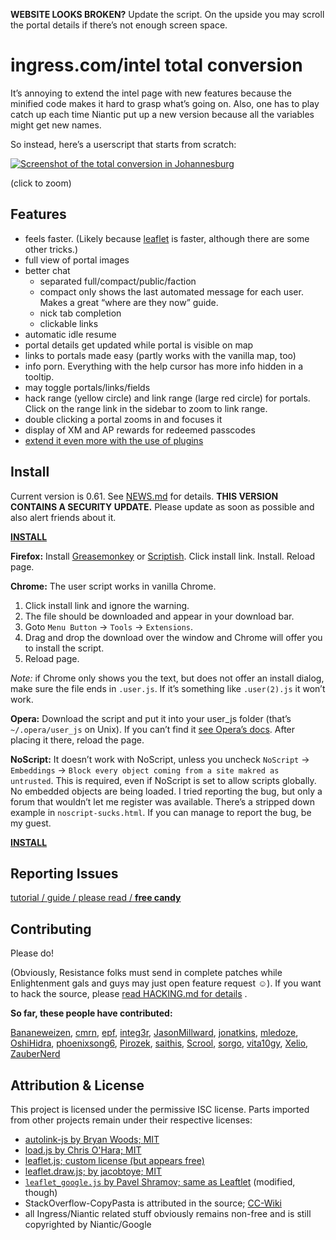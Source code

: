**WEBSITE LOOKS BROKEN?** Update the script. On the upside you may scroll the portal details if there’s not enough screen space.



ingress.com/intel total conversion
==================================

It’s annoying to extend the intel page with new features because the minified code makes it hard to grasp what’s going on. Also, one has to play catch up each time Niantic put up a new version because all the variables might get new names.

So instead, here’s a userscript that starts from scratch:


[![Screenshot of the total conversion in Johannesburg](http://breunigs.github.com/ingress-intel-total-conversion/screen_small.png)](http://breunigs.github.com/ingress-intel-total-conversion/screen.png)

(click to zoom)

Features
--------

- feels faster. (Likely because [leaflet](http://leafletjs.com/) is faster, although there are some other tricks.)
- full view of portal images
- better chat
  - separated full/compact/public/faction
  - compact only shows the last automated message for each user. Makes a great “where are they now” guide.
  - nick tab completion
  - clickable links
- automatic idle resume
- portal details get updated while portal is visible on map
- links to portals made easy (partly works with the vanilla map, too)
- info porn. Everything with the help cursor has more info hidden in a tooltip.
- may toggle portals/links/fields
- hack range (yellow circle) and link range (large red circle) for portals. Click on the range link in the sidebar to zoom to link range.
- double clicking a portal zooms in and focuses it
- display of XM and AP rewards for redeemed passcodes
- [extend it even more with the use of plugins](https://github.com/breunigs/ingress-intel-total-conversion/tree/gh-pages/plugins)


Install
-------

Current version is 0.61. See [NEWS.md](https://github.com/breunigs/ingress-intel-total-conversion/blob/gh-pages/NEWS.md) for details. **THIS VERSION CONTAINS A SECURITY UPDATE.** Please update as soon as possible and also alert friends about it.

[**INSTALL**](https://raw.github.com/breunigs/ingress-intel-total-conversion/gh-pages/dist/total-conversion-build.user.js)


**Firefox:** Install [Greasemonkey](https://addons.mozilla.org/en-US/firefox/addon/greasemonkey/) or [Scriptish](https://addons.mozilla.org/en-US/firefox/addon/scriptish/). Click install link. Install. Reload page.

**Chrome:** The user script works in vanilla Chrome.

1. Click install link and ignore the warning.
2. The file should be downloaded and appear in your download bar.
3. Goto `Menu Button` → `Tools` → `Extensions`.
4. Drag and drop the download over the window and Chrome will offer you to install the script.
5. Reload page.

*Note:* if Chrome only shows you the text, but does not offer an install dialog, make sure the file ends in `.user.js`. If it’s something like `.user(2).js` it won’t work.

**Opera:** Download the script and put it into your user_js folder (that’s `~/.opera/user_js` on Unix). If you can’t find it [see Opera’s docs](http://www.opera.com/docs/userjs/using/#writingscripts). After placing it there, reload the page.

**NoScript:** It doesn’t work with NoScript, unless you uncheck `NoScript` → `Embeddings` → `Block every object coming from a site makred as untrusted`. This is required, even if NoScript is set to allow scripts globally. No embedded objects are being loaded. I tried reporting the bug, but only a forum that wouldn’t let me register was available. There’s a stripped down example in `noscript-sucks.html`. If you can manage to report the bug, be my guest.



[**INSTALL**](https://raw.github.com/breunigs/ingress-intel-total-conversion/gh-pages/dist/total-conversion-build.user.js)

Reporting Issues
----------------

[tutorial / guide / please read / **free candy**](https://github.com/breunigs/ingress-intel-total-conversion/blob/gh-pages/HACKING.md#how-do-i-report-bugs-)


Contributing
------------

Please do!

(Obviously, Resistance folks must send in complete patches while Enlightenment gals and guys may just open feature request ☺). If you want to hack the source, please [read HACKING.md for details](https://github.com/breunigs/ingress-intel-total-conversion/blob/gh-pages/HACKING.md) .

**So far, these people have contributed:**

[Bananeweizen](https://github.com/Bananeweizen),
[cmrn](https://github.com/cmrn),
[epf](https://github.com/epf),
[integ3r](https://github.com/integ3r),
[JasonMillward](https://github.com/JasonMillward),
[jonatkins](https://github.com/jonatkins),
[mledoze](https://github.com/mledoze),
[OshiHidra](https://github.com/OshiHidra),
[phoenixsong6](https://github.com/phoenixsong6),
[Pirozek](https://github.com/Pirozek),
[saithis](https://github.com/saithis),
[Scrool](https://github.com/Scrool),
[sorgo](https://github.com/sorgo),
[vita10gy](https://github.com/vita10gy),
[Xelio](https://github.com/Xelio),
[ZauberNerd](https://github.com/ZauberNerd)


Attribution & License
---------------------

This project is licensed under the permissive ISC license. Parts imported from other projects remain under their respective licenses:

- [autolink-js by Bryan Woods; MIT](https://github.com/bryanwoods/autolink-js)
- [load.js by Chris O'Hara; MIT](https://github.com/chriso/load.js)
- [leaflet.js; custom license (but appears free)](http://leafletjs.com/)
- [leaflet.draw.js; by jacobtoye; MIT](https://github.com/Leaflet/Leaflet.draw)
- [`leaflet_google.js` by Pavel Shramov; same as Leaftlet](https://github.com/shramov/leaflet-plugins) (modified, though)
- StackOverflow-CopyPasta is attributed in the source; [CC-Wiki](https://creativecommons.org/licenses/by-sa/3.0/)
- all Ingress/Niantic related stuff obviously remains non-free and is still copyrighted by Niantic/Google
